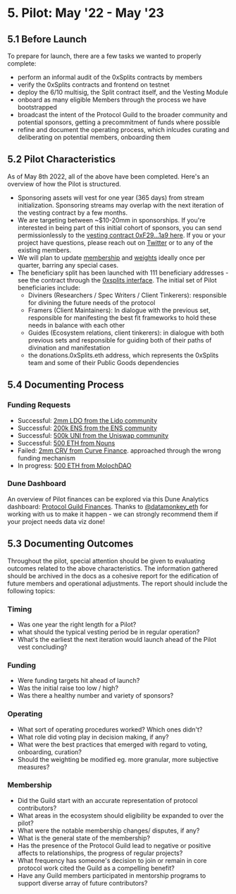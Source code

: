 # 5. Pilot: May '22 - May '23 

## 5.1 Before Launch

To prepare for launch, there are a few tasks we wanted to properly complete:

- perform an informal audit of the 0xSplits contracts by members
- verify the 0xSplits contracts and frontend on testnet
- deploy the 6/10 multisig, the Split contract itself, and the Vesting Module
- onboard as many eligible Members through the process we have bootstrapped
- broadcast the intent of the Protocol Guild to the broader community and potential sponsors, getting a precommitment of funds where possible
- refine and document the operating process, which inlcudes curating and deliberating on potential members, onboarding them

## 5.2 Pilot Characteristics

As of May 8th 2022, all of the above have been completed. Here's an overview of how the Pilot is structured.

- Sponsoring assets will vest for one year (365 days) from stream initialization. Sponsoring streams may overlap with the next iteration of the vesting contract by a few months.
- We are targeting between ~$10-20mm in sponsorships. If you're interested in being part of this initial cohort of sponsors, you can send permissionlessly to the [vesting contract 0xF29...1a9 here](https://app.0xsplits.xyz/accounts/0xF29Ff96aaEa6C9A1fBa851f74737f3c069d4f1a9/). If you or your project have questions, please reach out on [Twitter](https://twitter.com/protocolguild) or to any of the existing members.
- We will plan to update [membership](https://protocol-guild.readthedocs.io/en/latest/9-membership.html#member-list) and [weights](https://protocol-guild.readthedocs.io/en/latest/9-membership.html#addresses-and-weights) ideally once per quarter, barring any special cases.
- The beneficiary split has been launched with 111 beneficiary addresses - see the contract through the [0xsplits interface](https://app.0xsplits.xyz/accounts/0x84af3D5824F0390b9510440B6ABB5CC02BB68ea1/). The initial set of Pilot beneficiaries include:
  - Diviners (Researchers / Spec Writers / Client Tinkerers): responsible for divining the future needs of the protocol
  - Framers (Client Maintainers): In dialogue with the previous set, responsible for manifesting the best fit frameworks to hold these needs in balance with each other
  - Guides (Ecosystem relations, client tinkerers): in dialogue with both previous sets and responsible for guiding both of their paths of divination and manifestation 
  - the donations.0xSplits.eth address, which represents the 0xSplits team and some of their Public Goods dependencies

## 5.4 Documenting Process

### Funding Requests

* Successful: [2mm LDO from the Lido community](https://research.lido.fi/t/proposal-to-fund-the-protocol-guild-pilot-via-a-lido-grant/2016)
* Successful: [200k ENS from the ENS community](https://discuss.ens.domains/t/ep13-executable-support-the-protocol-guild-pilot/12877)
* Successful: [500k UNI from the Uniswap community ](https://gov.uniswap.org/t/governance-proposal-should-the-uniswap-community-participate-in-the-protocol-guild-pilot/16824)
* Successful: [500 ETH from Nouns](https://discourse.nouns.wtf/t/proposal-nouns-funding-the-protocol-guild-pilot/1599)
* Failed: [2mm CRV from Curve Finance](https://gov.curve.fi/t/proposal-to-fund-the-protocol-guild-pilot-via-a-vefunder-gauge/3032). approached through the wrong funding mechanism
* In progress: [500 ETH from MolochDAO](https://forum.daohaus.club/t/grant-proposal-protocol-guild-pilot/11188)

### Dune Dashboard

An overview of Pilot finances can be explored via this Dune Analytics dashboard: [Protocol Guild Finances](https://dune.com/datamonkey_eth/protocol-guild). Thanks to [@datamonkey_eth](https://twitter.com/datamonkey_eth) for working with us to make it happen - we can strongly recommend them if your project needs data viz done!

## 5.3 Documenting Outcomes

Throughout the pilot, special attention should be given to evaluating outcomes related to the above characteristics. The information gathered should be archived in the docs as a cohesive report for the edification of future members and operational adjustments. The  report should include the following topics:

### Timing
  - Was one year the right length for a Pilot? 
  - what should the typical vesting period be in regular operation? 
  - What's the earliest the next iteration would launch ahead of the Pilot vest concluding?

### Funding
  - Were funding targets hit ahead of launch? 
  - Was the initial raise too low / high?
  - Was there a healthy number and variety of sponsors?

### Operating
  - What sort of operating procedures worked? Which ones didn't? 
  - What role did voting play in decision making, if any? 
  - What were the best practices that emerged with regard to voting, onboarding, curation?
  - Should the weighting be modified eg. more granular, more subjective measures?

### Membership
  - Did the Guild start with an accurate representation of protocol contributors? 
  - What areas in the ecosystem should eligibility be expanded to over the pilot?
  - What were the notable membership changes/ disputes, if any?
  - What is the general state of the membership?
  - Has the presence of the Protocol Guild lead to negative or positive affects to relationships, the progress of regular projects?
  - What frequency has someone's decision to join or remain in core protocol work cited the Guild as a compelling benefit?
  - Have any Guild members participated in mentorship programs to support diverse array of future contributors?
